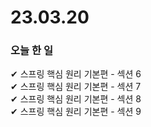 # 23.03.20
### 오늘  한 일
✔ 스프링 핵심 원리 기본편 - 섹션 6 <br>
✔ 스프링 핵심 원리 기본편 - 섹션 7 <br>
✔ 스프링 핵심 원리 기본편 - 섹션 8 <br>
✔ 스프링 핵심 원리 기본편 - 섹션 9 <br>